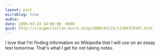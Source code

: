 ```yaml
---
layout: post
microblog: true
audio: 
date: 2009-03-24 18:00:00 -0600
guid: http://craigmcclellan.micro.blog/2009/03/25/t1386379187.html
---
```

I love that I'm finding information on Wikipedia that I will use on an essay test tomorrow.  That's what I get for not taking notes.
